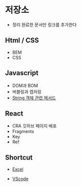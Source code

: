 # 저장소

- 정리 완료한 문서만 링크를 추가한다

## Html / CSS

- BEM
- CSS

## Javascript

- DOM과 BOM
- 버블링과 캡처링
- [String 객체 관련 메서드](./js/string.md)

## React

- CRA 깃허브 페이지 배포
- Fragments
- Key
- Ref

## Shortcut

- [Excel](./shortcut/excel.md)

- [VScode](./shortcut/vscode.md)
